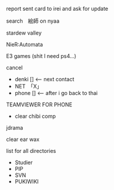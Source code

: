 report sent card to irei and ask for update

search　絵師 on nyaa

stardew valley

NieR:Automata

E3 games (shit I need ps4...)

cancel
- denki [] <-- next contact
- NET　「X」
- phone [] <-- after i go back to thai

TEAMVIEWER FOR PHONE

- clear chibi comp 

jdrama

clear ear wax

list for all directories
- Studier
- PIP
- SVN
- PUKIWIKI
